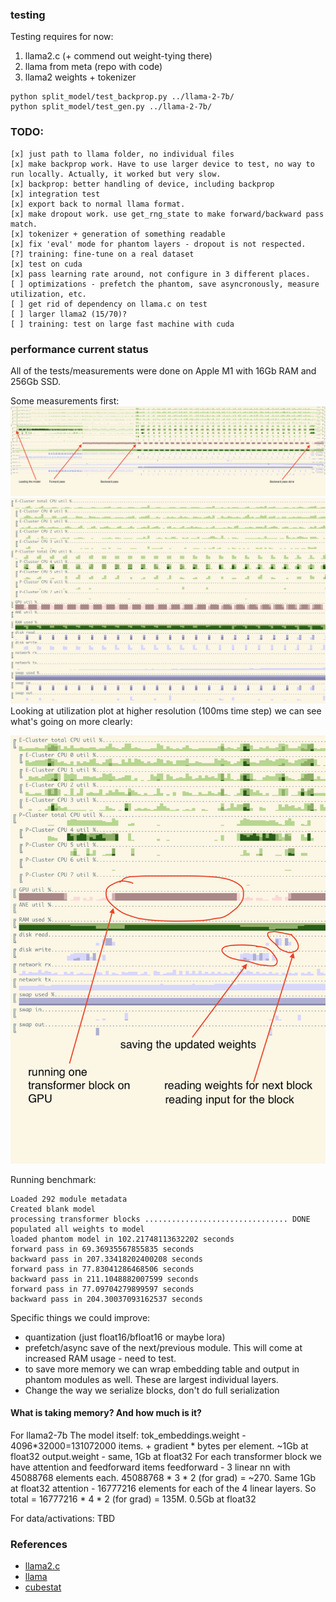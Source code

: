 ### testing 

Testing requires for now:
1. llama2.c (+ commend out weight-tying there)
2. llama from meta (repo with code)
3. llama2 weights + tokenizer

```
python split_model/test_backprop.py ../llama-2-7b/
python split_model/test_gen.py ../llama-2-7b/

```

### TODO:
```
[x] just path to llama folder, no individual files
[x] make backprop work. Have to use larger device to test, no way to run locally. Actually, it worked but very slow.
[x] backprop: better handling of device, including backprop
[x] integration test
[x] export back to normal llama format.
[x] make dropout work. use get_rng_state to make forward/backward pass match.
[x] tokenizer + generation of something readable
[x] fix 'eval' mode for phantom layers - dropout is not respected.
[?] training: fine-tune on a real dataset
[x] test on cuda
[x] pass learning rate around, not configure in 3 different places.
[ ] optimizations - prefetch the phantom, save asyncronously, measure utilization, etc.
[ ] get rid of dependency on llama.c on test 
[ ] larger llama2 (15/70)?
[ ] training: test on large fast machine with cuda
```

### performance current status

All of the tests/measurements were done on Apple M1 with 16Gb RAM and 256Gb SSD.

Some measurements first:
![cubestat utilization](static/backprop_0.png)
![cubestat utilization](static/backprop_import.png)
Looking at utilization plot at higher resolution (100ms time step) we can see what's going on more clearly:

![cubestat utilization](static/backprop_hires.png)

Running benchmark:
```
Loaded 292 module metadata
Created blank model
processing transformer blocks ................................ DONE
populated all weights to model
loaded phantom model in 102.21748113632202 seconds
forward pass in 69.36935567855835 seconds
backward pass in 207.33418202400208 seconds
forward pass in 77.83041286468506 seconds
backward pass in 211.1048882007599 seconds
forward pass in 77.09704279899597 seconds
backward pass in 204.30037093162537 seconds
```

Specific things we could improve:
* quantization (just float16/bfloat16 or maybe lora)
* prefetch/async save of the next/previous module. This will come at increased RAM usage - need to test.
* to save more memory we can wrap embedding table and output in phantom modules as well. These are largest individual layers.
* Change the way we serialize blocks, don't do full serialization

#### What is taking memory? And how much is it?

For llama2-7b
The model itself:
tok_embeddings.weight - 4096*32000=131072000 items. + gradient * bytes per element. ~1Gb at float32
output.weight - same, 1Gb at float32
For each transformer block we have attention and feedforward items
feedforward - 3 linear nn with 45088768 elements each. 45088768 * 3 * 2 (for grad) = ~270. Same 1Gb at float32
attention - 16777216 elements for each of the 4 linear layers. So total = 16777216 * 4 * 2 (for grad) = 135M. 0.5Gb at float32

For data/activations: TBD


### References
* [llama2.c](https://github.com/karpathy/llama2.c)
* [llama](https://github.com/facebookresearch/llama)
* [cubestat](https://github.com/okuvshynov/cubestat)